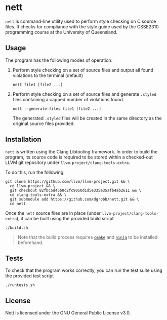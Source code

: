 # nett
`nett` is command-line utility used to perform style
checking on C source files. It checks for
compliance with the style guide used by the 
CSSE2310 programming course at the University of Queensland.

## Usage

The program has the following modes of operation:

1. Perform style checking on a set of source files
    and output all found violations to the terminal
    (default)

    ```
    nett file1 [file2 ...]
    ```

2. Perform style checking on a set of source files
    and generate `.styled` files containing a
    capped number of violations found.

    ```
    nett --generate-files file1 [file2 ...]
    ```
    The generated `.styled` files will be created in the same
    directory as the original source files provided.

## Installation
`nett` is written using the Clang Libtooling framework.
In order to build the program, its source code is
required to be stored within a checked-out LLVM git
repository under `llvm-project/clang-tools-extra`.

To do this, run the following:

```
git clone https://github.com/llvm/llvm-project.git && \
  cd llvm-project && \
  git checkout 82fbc5d45b0c2fc9050d1d5e335e35afb4ab2611 && \
  cd clang-tools-extra && \
  git submodule add https://github.com/dgrobb/nett.git && \
  cd nett
```

Once the `nett` source files are in place (under
`llvm-project/clang-tools-extra`), it can be built
using the provided build script

```
./build.sh
```

> Note that the build process requires 
> [`cmake`](https://cmake.org/install/) and 
> [`ninja`](https://ninja-build.org) 
> to be installed beforehand. 

## Tests

To check that the program works correctly, you can run the 
test suite using the provided test script

```
./runtests.sh
```

## License

Nett is licensed under the GNU General Public License v3.0. 
